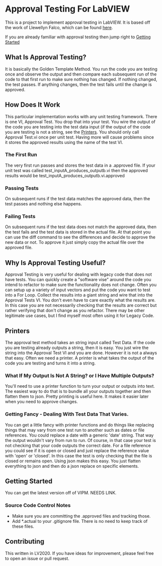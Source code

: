 # Approval Testing For LabVIEW

This is a project to implement approval testing in LabVIEW. It is based off the work of Llewellyn Falco, which can be found [here](https://approvaltests.com/). 

If you are already familiar with approval testing then jump right to [Getting Started](Getting-Started)

## What Is Approval Testing?

It is basically the Golden Template Method. You run the code you are testing once and observe the output and then compare each subsequent run of the code to that first run to make sure nothing has changed. If nothing changed, the test passes. If anything changes, then the test fails until the change is approved.

## How Does It Work

This particular implementation works with any unit testing framework. There is one VI, Approval Test. You drop that into your test. You wire the output of the code you are testing into the test data input (if the output of the code you are testing is not a string, see the [Printers](Printers). You should only call Approval Test.vi once per unit test. Having more will cause problems since it stores the approved results using the name of the test VI.

### The First Run

The very first run passes and stores the test data in a .approved file. If your unit test was called test_inputA_produces_outputb.vi then the approved results would be test_inputA_produces_outputb.vi.approved

### Passing Tests

On subsequent runs if the test data matches the approved data, then the test passes and nothing else happens.

### Failing Tests

On subsequent runs if the test data does not match the approved data, then the test fails and the test data is stored in the actual file. At that point you can use the diff command to see the differences and decide to approve the new data or not. To approve it just simply copy the actual file over the approved file.

## Why Is Approval Testing Useful?

Approval Testing is very useful for dealing with legacy code that does not have tests. You can quickly create a "software vise" around the code you intend to refactor to make sure the functionality does not change. Often you can setup up a variety of input vectors and put the code you want to test into a For Loop. Collect the results into a giant string and wire that into the Approval Tests VI. You don't even have to care exactly what the results are. In this case you are not necessarily checking that the results are correct but rather verifying that don't change as you refactor. There may be other legitimate use cases, but I find myself most often using it for Legacy Code.

## Printers

The approval test method takes an string input called Test Data. If the code you are testing already outputs a string, then it is easy. You just wire the string into the Approval Test VI and you are done. However it is not a always that easy. Often we need a printer. A printer is what takes the output of the code you are testing and turns it into a string.

### What If My Output Is Not A String? or I Have Multiple Outputs?

You'll need to use a printer function to turn your output or outputs into text. The easiest way to do that is to bundle all your outputs together and then flatten them to json. Pretty printing is useful here. It makes it easier later when you need to approve changes.

### Getting Fancy - Dealing With Test Data That Varies.

You can get a little fancy with printer functions and do things like replacing things that may vary from one test run to another such as dates or file references. You could replace a date with a generic 'date' string. That way the output wouldn't vary from run to run. Of course, in that case your test is not checking that your code outputs the correct date. For a file reference you could see if it is open or closed and  just replace the reference value with 'open' or 'closed'. In this case the test is only checking that the file is closed or remains open. Using json makes this easy. You just flatten everything to json and then do a json replace on specific elements.

## Getting Started

You can get the latest version off of VIPM. NEEDS LINK. 

### Source Code Control Notes

- Make sure you are committing the .approved files and tracking those.
- Add *.actual to your .gitignore file. There is no need to keep track of these files.

## Contributing

This written in LV2020. If you have ideas for improvement, please feel free to open an issue or pull request.
